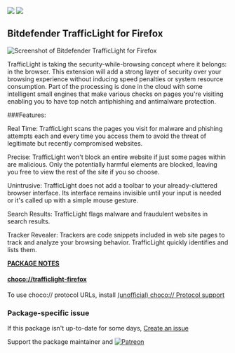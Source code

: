 [![](https://img.shields.io/chocolatey/v/trafficlight-firefox?color=green&label=trafficlight-firefox)](https://chocolatey.org/packages/trafficlight-firefox) [![](https://img.shields.io/chocolatey/dt/trafficlight-firefox)](https://chocolatey.org/packages/trafficlight-firefox)

## Bitdefender TrafficLight for Firefox

![Screenshot of Bitdefender TrafficLight for Firefox](https://addons.cdn.mozilla.net/user-media/previews/full/184/184850.png?modified=1496134472)

TrafficLight is taking the security-while-browsing concept where it belongs: in the browser. This extension will add a strong layer of security over your browsing experience without inducing speed penalties or system resource consumption. Part of the processing is done in the cloud with some intelligent small engines that make various checks on pages you're visiting enabling you to have top notch antiphishing and antimalware protection.

###Features:

Real Time: TrafficLight scans the pages you visit for malware and phishing attempts each and every time you access them to avoid the threat of legitimate but recently compromised websites.

Precise: TrafficLight won't block an entire website if just some pages within are malicious. Only the potentially harmful elements are blocked, leaving you free to view the rest of the site if you so choose.

Unintrusive: TrafficLight does not add a toolbar to your already-cluttered browser interface. Its interface remains invisible until your input is needed or it's called up with a simple mouse gesture.

Search Results: TrafficLight flags malware and fraudulent websites in search results.

Tracker Revealer: Trackers are code snippets included in web site pages to track and analyze your browsing behavior. TrafficLight quickly identifies and lists them.	

**[PACKAGE NOTES](https://github.com/bcurran3/ChocolateyPackages/blob/master/trafficlight-firefox/readme.md)**

#### [choco://trafficlight-firefox](choco://trafficlight-firefox)
To use choco:// protocol URLs, install [(unofficial) choco:// Protocol support ](https://chocolatey.org/packages/choco-protocol-support)

### Package-specific issue
If this package isn't up-to-date for some days, [Create an issue](https://github.com/tunisiano187/Chocolatey-packages/issues/new/choose)

Support the package maintainer and [![Patreon](https://cdn.jsdelivr.net/gh/tunisiano187/Chocolatey-packages@d15c4e19c709e7148588d4523ffc6dd3cd3c7e5e/icons/patreon.png)](https://www.patreon.com/bePatron?u=39585820)
